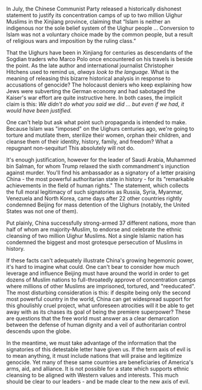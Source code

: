 In July, the Chinese Communist Party released a historically dishonest statement to justify its concentration camps of up to two million Uighur Muslims in the Xinjiang province, claiming that “Islam is neither an indigenous nor the sole belief system of the Uighur people ... Conversion to Islam was not a voluntary choice made by the common people, but a result of religious wars and imposition by the ruling
class.”

That the Uighurs have been in Xinjiang for centuries as descendants of the Sogdian traders who Marco Polo once encountered on his travels is beside the point. As the late author and international journalist Christopher Hitchens used to remind us, _always look to the language_. What is the meaning of releasing this bizarre historical analysis in response to accusations of genocide? The holocaust deniers who keep explaining how Jews were subverting the German economy and had sabotaged the Kaiser's war effort are quite instructive here. In both cases, the implicit claim is this: _We didn't do what you said we did ... but even if we had, it would have been justified._

One can't help but ask what point such propaganda is intended to make. Because Islam was "imposed" on the Uighurs centuries ago, we're going to torture and mutilate them, sterilize their women, orphan their children, and cleanse them of their identity, history, family, and freedom? What a repugnant non-sequitur! This absolutely will not do.

It's enough justification, however for the leader of Saudi Arabia, Muhammed bin Salman, for whom Trump relaxed the sixth commandment's injunction against murder. You'll find his ambassador as a signatory of a letter praising China - the most powerful authoritarian state in history - for its "remarkable achievements in the field of human rights." The statement, which collects the full moral legitimacy of such signatories as Russia, Syria, Myanmar, Venezuela and North Korea, came days after 22 other countries rightly condemned Beijing for mass detention of the Uighurs (notably, the United States was not one of them).

Put plainly, China successfully strong-armed 37 different nations, more than half of whom are majority-Muslim, to endorse and celebrate the ethnic cleansing of two million Uighur Muslims. Not a single Islamic nation has condemned the biggest and most grotesque persecution of Muslims in history.

If these facts can't adequately illustrate China's growing hegemonic power, it's hard to imagine what could. One can't bear to consider how much leverage and influence Beijing must have around the world in order to get dozens of Muslim nations to full-throatedly approve of concentration camps where millions of other Muslims are imprisoned, tortured, and "reeducated". The most disturbing consideration is this: if despite being only the second most powerful country in the world, China can get widespread support for this ghoulishly cruel project, what unforeseen atrocities will it be able to get away with as its chases its goal of being the premiere superpower? These are questions that the free world must answer as a clear demarcation between the defense of human dignity and a veil of authoritarian control descends upon the globe. 

In the meantime, we must take advantage of the information that the signatories of this detestable letter have given us. If the term axis of evil is to mean anything, it must include nations that will praise and legitimize genocide. Yet many of these same countries are beneficiaries of America's arms, aid, and alliance. It is not possible for a state which supports ethnic cleansing to be aligned with Western values and interests. This much should be clear to our leaders - and be made clear to the new axis of evil.